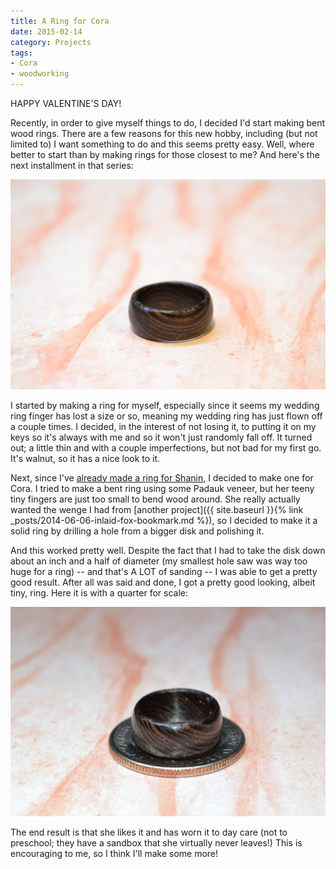 ```yaml
---
title: A Ring for Cora
date: 2015-02-14
category: Projects
tags:
- Cora
- woodworking
---
```


HAPPY VALENTINE'S DAY!

Recently, in order to give myself things to do, I decided I'd start making bent wood rings. There are a few reasons for
this new hobby, including (but not limited to) I want something to do and this seems pretty easy. Well, where better to
start than by making rings for those closest to me? And here's the next installment in that series:

![ring, view 1](/assets/img/posts/a-ring-for-cora/dsc_2587.jpg)

I started by making a ring for myself, especially since it seems my wedding ring finger has lost a size or so, meaning
my wedding ring has just flown off a couple times. I decided, in the interest of not losing it, to putting it on my keys
so it's always with me and so it won't just randomly fall off. It turned out; a little thin and with a couple
imperfections, but not bad for my first go. It's walnut, so it has a nice look to it.
 
Next, since I've [already made a ring for Shanin](http://imgur.com/a/hVCu1#0), I decided to make one for Cora. I tried to make a bent ring
using some Padauk veneer, but her teeny tiny fingers are just too small to bend wood around. She really actually wanted
the wenge I had from [another project]({{ site.baseurl }}{% link _posts/2014-06-06-inlaid-fox-bookmark.md %}), so I decided
to make it a solid ring by drilling a hole from a bigger disk and polishing it.

And this worked pretty well. Despite the fact that I had to take the disk down about an inch and a half of diameter (my
smallest hole saw was way too huge for a ring) -- and that's A LOT of sanding -- I was able to get a pretty good result.
After all was said and done, I got a pretty good looking, albeit tiny, ring. Here it is with a quarter for scale:

![ring, quarter for scale](/assets/img/posts/a-ring-for-cora/dsc_2601.jpg)

The end result is that she likes it and has worn it to day care (not to preschool; they have a sandbox that she virtually
never leaves!) This is encouraging to me, so I think I'll make some more!   

